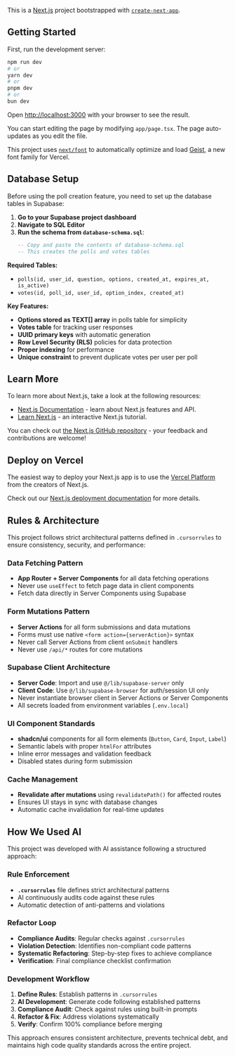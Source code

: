 This is a [Next.js](https://nextjs.org) project bootstrapped with [`create-next-app`](https://nextjs.org/docs/app/api-reference/cli/create-next-app).

## Getting Started

First, run the development server:

```bash
npm run dev
# or
yarn dev
# or
pnpm dev
# or
bun dev
```

Open [http://localhost:3000](http://localhost:3000) with your browser to see the result.

You can start editing the page by modifying `app/page.tsx`. The page auto-updates as you edit the file.

This project uses [`next/font`](https://nextjs.org/docs/app/building-your-application/optimizing/fonts) to automatically optimize and load [Geist](https://vercel.com/font), a new font family for Vercel.

## Database Setup

Before using the poll creation feature, you need to set up the database tables in Supabase:

1. **Go to your Supabase project dashboard**
2. **Navigate to SQL Editor**
3. **Run the schema from `database-schema.sql`**:
   ```sql
   -- Copy and paste the contents of database-schema.sql
   -- This creates the polls and votes tables
   ```

**Required Tables:**
- `polls(id, user_id, question, options, created_at, expires_at, is_active)`
- `votes(id, poll_id, user_id, option_index, created_at)`

**Key Features:**
- **Options stored as TEXT[] array** in polls table for simplicity
- **Votes table** for tracking user responses
- **UUID primary keys** with automatic generation
- **Row Level Security (RLS)** policies for data protection
- **Proper indexing** for performance
- **Unique constraint** to prevent duplicate votes per user per poll

## Learn More

To learn more about Next.js, take a look at the following resources:

- [Next.js Documentation](https://nextjs.org/docs) - learn about Next.js features and API.
- [Learn Next.js](https://nextjs.org/learn) - an interactive Next.js tutorial.

You can check out [the Next.js GitHub repository](https://github.com/vercel/next.js) - your feedback and contributions are welcome!

## Deploy on Vercel

The easiest way to deploy your Next.js app is to use the [Vercel Platform](https://vercel.com/new?utm_medium=default-template&filter=next.js&utm_source=create-next-app&utm_campaign=create-next-app-readme) from the creators of Next.js.

Check out our [Next.js deployment documentation](https://nextjs.org/docs/app/building-your-application/deploying) for more details.

## Rules & Architecture

This project follows strict architectural patterns defined in `.cursorrules` to ensure consistency, security, and performance:

### **Data Fetching Pattern**
- **App Router + Server Components** for all data fetching operations
- Never use `useEffect` to fetch page data in client components
- Fetch data directly in Server Components using Supabase

### **Form Mutations Pattern**
- **Server Actions** for all form submissions and data mutations
- Forms must use native `<form action={serverAction}>` syntax
- Never call Server Actions from client `onSubmit` handlers
- Never use `/api/*` routes for core mutations

### **Supabase Client Architecture**
- **Server Code**: Import and use `@/lib/supabase-server` only
- **Client Code**: Use `@/lib/supabase-browser` for auth/session UI only
- Never instantiate browser client in Server Actions or Server Components
- All secrets loaded from environment variables (`.env.local`)

### **UI Component Standards**
- **shadcn/ui** components for all form elements (`Button`, `Card`, `Input`, `Label`)
- Semantic labels with proper `htmlFor` attributes
- Inline error messages and validation feedback
- Disabled states during form submission

### **Cache Management**
- **Revalidate after mutations** using `revalidatePath()` for affected routes
- Ensures UI stays in sync with database changes
- Automatic cache invalidation for real-time updates

## How We Used AI

This project was developed with AI assistance following a structured approach:

### **Rule Enforcement**
- **`.cursorrules`** file defines strict architectural patterns
- AI continuously audits code against these rules
- Automatic detection of anti-patterns and violations

### **Refactor Loop**
- **Compliance Audits**: Regular checks against `.cursorrules`
- **Violation Detection**: Identifies non-compliant code patterns
- **Systematic Refactoring**: Step-by-step fixes to achieve compliance
- **Verification**: Final compliance checklist confirmation

### **Development Workflow**
1. **Define Rules**: Establish patterns in `.cursorrules`
2. **AI Development**: Generate code following established patterns
3. **Compliance Audit**: Check against rules using built-in prompts
4. **Refactor & Fix**: Address violations systematically
5. **Verify**: Confirm 100% compliance before merging

This approach ensures consistent architecture, prevents technical debt, and maintains high code quality standards across the entire project.
